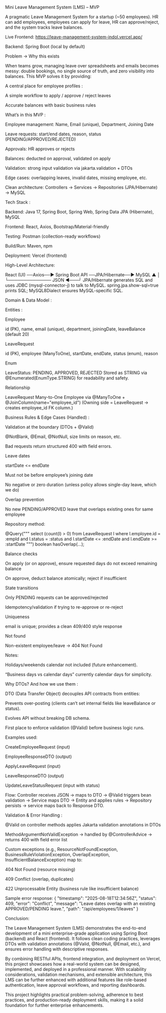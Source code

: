 Mini Leave Management System (LMS) – MVP

A pragmatic Leave Management System for a startup (~50 employees). HR can add employees, employees can apply for leave, HR can approve/reject, and the system tracks leave balances.

Live Frontend: https://leave-management-system-indol.vercel.app/

Backend: Spring Boot (local by default)

 Problem → Why this exists

When teams grow, managing leave over spreadsheets and emails becomes messy: double bookings, no single source of truth, and zero visibility into balances.
This MVP solves it by providing:

A central place for employee profiles :

A simple workflow to apply / approve / reject leaves

Accurate balances with basic business rules

What’s in this MVP :

Employee management: Name, Email (unique), Department, Joining Date

Leave requests: start/end dates, reason, status (PENDING/APPROVED/REJECTED)

Approvals: HR approves or rejects

Balances: deducted on approval, validated on apply

Validation: strong input validation via jakarta.validation + DTOs

Edge cases: overlapping leaves, invalid dates, missing employee, etc.

Clean architecture: Controllers → Services → Repositories (JPA/Hibernate) → MySQL

Tech Stack :

Backend: Java 17, Spring Boot, Spring Web, Spring Data JPA (Hibernate), MySQL

Frontend: React, Axios, Bootstrap/Material-friendly

Testing: Postman (collection-ready workflows)

Build/Run: Maven, npm

Deployment: Vercel (frontend)

High-Level Architecture:

React (UI)  ──Axios──▶  Spring Boot API  ──JPA/Hibernate──▶  MySQL
   ▲                        │
   └────────────── JSON ◀───┘
JPA/Hibernate generates SQL and uses JDBC (mysql-connector-j) to talk to MySQL.
spring.jpa.show-sql=true prints SQL; MySQL8Dialect ensures MySQL-specific SQL.



Domain & Data Model :

Entities :

Employee

id (PK), name, email (unique), department, joiningDate, leaveBalance (default 20)

LeaveRequest

id (PK), employee (ManyToOne), startDate, endDate, status (enum), reason

Enum

LeaveStatus: PENDING, APPROVED, REJECTED
Stored as STRING via @Enumerated(EnumType.STRING) for readability and safety.

Relationship

LeaveRequest Many-to-One Employee via @ManyToOne + @JoinColumn(name="employee_id")
(Owning side = LeaveRequest → creates employee_id FK column.)

 Business Rules & Edge Cases (Handled) :

Validation at the boundary (DTOs + @Valid)

@NotBlank, @Email, @NotNull, size limits on reason, etc.

Bad requests return structured 400 with field errors.

Leave dates

startDate <= endDate

Must not be before employee’s joining date

No negative or zero duration (unless policy allows single-day leave, which we do)

Overlap prevention

No new PENDING/APPROVED leave that overlaps existing ones for same employee

Repository method:

@Query("""
  select (count(l) > 0) from LeaveRequest l
  where l.employee.id = :empId
    and l.status = :status
    and l.startDate <= :endDate
    and l.endDate   >= :startDate
""")
boolean hasOverlap(...);


Balance checks

On apply (or on approve), ensure requested days do not exceed remaining balance

On approve, deduct balance atomically; reject if insufficient

State transitions

Only PENDING requests can be approved/rejected

Idempotency/validation if trying to re-approve or re-reject

Uniqueness

email is unique; provides a clean 409/400 style response

Not found

Non-existent employee/leave → 404 Not Found

Notes:

Holidays/weekends calendar not included (future enhancement).

“Business days vs calendar days” currently calendar days for simplicity.

Why DTOs? And how we use them :

DTO (Data Transfer Object) decouples API contracts from entities:

Prevents over-posting (clients can’t set internal fields like leaveBalance or status).

Evolves API without breaking DB schema.

First place to enforce validation (@Valid) before business logic runs.

Examples used:

CreateEmployeeRequest (input)

EmployeeResponseDTO (output)

ApplyLeaveRequest (input)

LeaveResponseDTO (output)

UpdateLeaveStatusRequest (input with status)

Flow:
Controller receives JSON → maps to DTO → @Valid triggers bean validation → Service maps DTO → Entity and applies rules → Repository persists → service maps back to Response DTO.

Validation & Error Handling :

@Valid on controller methods applies Jakarta validation annotations in DTOs

MethodArgumentNotValidException → handled by @ControllerAdvice → returns 400 with field error list

Custom exceptions (e.g., ResourceNotFoundException, BusinessRuleViolationException, OverlapException, InsufficientBalanceException) map to:

404 Not Found (resource missing)

409 Conflict (overlap, duplicates)

422 Unprocessable Entity (business rule like insufficient balance)

Sample error response:
{
  "timestamp": "2025-08-18T12:34:56Z",
  "status": 409,
  "error": "Conflict",
  "message": "Leave dates overlap with an existing APPROVED/PENDING leave.",
  "path": "/api/employees/1/leaves"
}

Conclusion:

The Leave Management System (LMS) demonstrates the end-to-end development of a mini enterprise-grade application using Spring Boot (backend) and React (frontend). It follows clean coding practices, leverages DTOs with validation annotations (@Valid, @NotNull, @Email, etc.), and ensures error handling with descriptive responses.

By combining RESTful APIs, frontend integration, and deployment on Vercel, this project showcases how a real-world system can be designed, implemented, and deployed in a professional manner. With scalability considerations, validation mechanisms, and extensible architecture, this LMS can be further enhanced with additional features like role-based authentication, leave approval workflows, and reporting dashboards.

This project highlights practical problem-solving, adherence to best practices, and production-ready deployment skills, making it a solid foundation for further enterprise enhancements.
